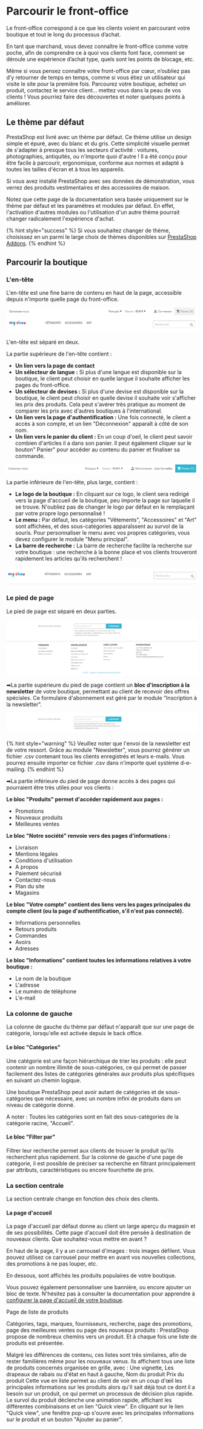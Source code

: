 # Parcourir le front-office

Le front-office correspond à ce que les clients voient en parcourant votre boutique et tout le long du processus d’achat. 

En tant que marchand, vous devez connaître le front-office comme votre poche, afin de comprendre ce à quoi vos clients font face, comment se déroule une expérience d’achat type, quels sont les points de blocage, etc. 

Même si vous pensez connaître votre front-office par cœur, n’oubliez pas d’y retourner de temps en temps, comme si vous étiez un utilisateur qui visite le site pour la première fois. Parcourez votre boutique, achetez un produit, contactez le service client… mettez vous dans la peau de vos clients ! Vous pourriez faire des découvertes et noter quelques points à améliorer.  


## Le thème par défaut 

PrestaShop est livré avec un thème par défaut. Ce thème utilise un design simple et épuré, avec du blanc et du gris. Cette simplicité visuelle permet de s'adapter à presque tous les secteurs d'activité : voitures, photographies, antiquités, ou n'importe quoi d'autre ! Il a été conçu pour être facile à parcourir, ergonomique, conforme aux normes et adapté à toutes les tailles d'écran et à tous les appareils. 

Si vous avez installé PrestaShop avec ses données de démonstration, vous verrez des produits vestimentaires et des accessoires de maison. 

Notez que cette page de la documentation sera basée uniquement sur le thème par défaut et les paramètres et modules par défaut. En effet, l'activation d'autres modules ou l'utilisation d'un autre thème pourrait changer radicalement l'expérience d'achat. 

{% hint style="success" %}
Si vous souhaitez changer de thème, choisissez en un parmi le large choix de thèmes disponibles sur [PrestaShop Addons](https://addons.prestashop.com/). 
{% endhint %}

## Parcourir la boutique

### L'en-tête

L'en-tête est une fine barre de contenu en haut de la page, accessible depuis n'importe quelle page du front-office. 

![En-t&#xEA;te](../.gitbook/assets/image%20%2821%29.png)

L'en-tête est séparé en deux. 

La partie supérieure de l'en-tête contient :

* **Un lien vers la page de contact** 
* **Un sélecteur de langue :** Si plus d'une langue est disponible sur la boutique, le client peut choisir en quelle langue il souhaite afficher les pages du front-office.
* **Un sélecteur de devises :** Si plus d'une devise est disponible sur la boutique, le client peut choisir en quelle devise il souhaite voir s'afficher les prix des produits. Cela peut s'avérer très pratique au moment de comparer les prix avec d'autres boutiques à l'international. 
* **Un lien vers la page d'authentification :** Une fois connecté, le client a accès à son compte, et un lien "Déconnexion" apparaît à côté de son nom. 
* **Un lien vers le panier du client :** En un coup d'oeil, le client peut savoir combien d'articles il a dans son panier. Il peut également cliquer sur le bouton" Panier" pour accéder au contenu du panier et finaliser sa commande. 

![Partie sup&#xE9;rieure de l&apos;en-t&#xEA;te ](../.gitbook/assets/image%20%2822%29.png)

La partie inférieure de l'en-tête, plus large, contient :

* **Le logo de la boutique :** En cliquant sur ce logo, le client sera redirigé vers la page d'accueil de la boutique, peu importe la page sur laquelle il se trouve. N'oubliez pas de changer le logo par défaut en le remplaçant par votre propre logo personnalisé ! 
* **Le menu :** Par défaut, les catégories "Vêtements", "Accessoires" et "Art" sont affichées, et des sous-catégories apparaîssent au survol de la souris. Pour personnaliser le menu avec vos propres catégories, vous devez configurer le module "Menu principal". 
* **La barre de recherche :** La barre de recherche facilite la recherche sur votre boutique : une recherche à la bonne place et vos clients trouveront rapidement les articles qu'ils recherchent !

![Partie inf&#xE9;rieure de l&apos;en-t&#xEA;te](../.gitbook/assets/image%20%2818%29.png)

### Le pied de page

Le pied de page est séparé en deux parties.

![](../.gitbook/assets/image%20%2820%29.png)

➡La partie supérieure du pied de page contient un **bloc d'inscription à la newsletter** de votre boutique, permettant au client de recevoir des offres spéciales. Ce formulaire d'abonnement est géré par le module "Inscription à la newsletter". 

![Bloc d&apos;inscription &#xE0; la newsletter ](../.gitbook/assets/image%20%2823%29.png)

{% hint style="warning" %}
Veuillez noter que l'envoi de la newsletter est de votre ressort. Grâce au module "Newsletter", vous pourrez générer un fichier .csv contenant tous les clients enregistrés et leurs e-mails. Vous pourrez ensuite importer ce fichier .csv dans n'importe quel système d-e-mailing. 
{% endhint %}

➡La partie inférieure du pied de page donne accès à des pages qui pourraient être très utiles pour vos clients :

**Le bloc "Produits" permet d'accéder rapidement aux pages :**

* Promotions
* Nouveaux produits 
* Meilleures ventes

**Le bloc "Notre société" renvoie vers des pages d'informations :**

* Livraison
* Mentions légales
* Conditions d'utilisation
* A propos
* Paiement sécurisé
* Contactez-nous
* Plan du site
* Magasins

**Le bloc "Votre compte" contient des liens vers les pages principales du compte client \(ou la page d'authentification, s'il n'est pas connecté\).**  

* Informations personnelles 
* Retours produits
* Commandes
* Avoirs 
* Adresses

**Le bloc "Informations" contient toutes les informations relatives à votre boutique :**

* Le nom de la boutique
* L'adresse 
* Le numéro de téléphone
* L'e-mail 

### La colonne de gauche

La colonne de gauche du thème par défaut n'apparaît que sur une page de catégorie, lorsqu'elle est activée depuis le back office. 

#### Le bloc "Catégories"

Une catégorie est une façon hiérarchique de trier les produits : elle peut contenir un nombre illimité de sous-catégories, ce qui permet de passer facilement des listes de catégories générales aux produits plus spécifiques en suivant un chemin logique.

Une boutique PrestaShop peut avoir autant de catégories et de sous-catégories que nécessaire, avec un nombre infini de produits dans un niveau de catégorie donné. 

A noter : Toutes les catégories sont en fait des sous-catégories de la catégorie racine, "Accueil".

#### Le bloc "Filter par"

Filtrer leur recherche permet aux clients de trouver le produit qu'ils recherchent plus rapidement. Sur la colonne de gauche d'une page de catégorie, il est possible de préciser sa recherche en filtrant principalement par attributs, caractéristiques ou encore fourchette de prix. 

### La section centrale

La section centrale change en fonction des choix des clients. 

#### La page d'accueil 

La page d'accueil par défaut donne au client un large aperçu du magasin et de ses possibilités. Cette page d'accueil doit être pensée à destination de nouveaux clients. Que souhaitez-vous mettre en avant ? 

En haut de la page, il y a un carrousel d'images : trois images défilent. Vous pouvez utilisez ce carrousel pour mettre en avant vos nouvelles collections, des promotions à ne pas louper, etc. 

En dessous, sont affichés les produits populaires de votre boutique. 

Vous pouvez également personnaliser une bannière, ou encore ajouter un bloc de texte. N'hésitez pas à consulter la documentation pour apprendre à [configurer la page d'accueil de votre boutique](https://prestashop.gitbook.io/documentation-francaise-1-7/guide-utilisateur/optimiser-boutique/personnaliser-apparence-boutique/theme-et-logo#configuration-page-daccueil). 

Page de liste de produits 

Catégories, tags, marques, fournisseurs, recherche, page des promotions, page des meilleures ventes ou page des nouveaux produits : PrestaShop propose de nombreux chemins vers un produit. Et à chaque fois  une liste de produits est présentée. 

Malgré les différences de contenu, ces listes sont très similaires, afin de rester familières même pour les nouveaux venus. Ils affichent tous une liste de produits concernés organisée en grille, avec : Une vignette, Les drapeaux de rabais ou d'état en haut à gauche, Nom du produit Prix du produit Cette vue en liste permet au client de voir en un coup d'œil les principales informations sur les produits alors qu'il sait déjà tout ce dont il a besoin sur un produit, ce qui permet un processus de décision plus rapide. Le survol du produit déclenche une animation rapide, affichant les différentes combinaisons et un lien "Quick view". En cliquant sur le lien "Quick view", une fenêtre pop-up s'ouvre avec les principales informations sur le produit et un bouton "Ajouter au panier".





